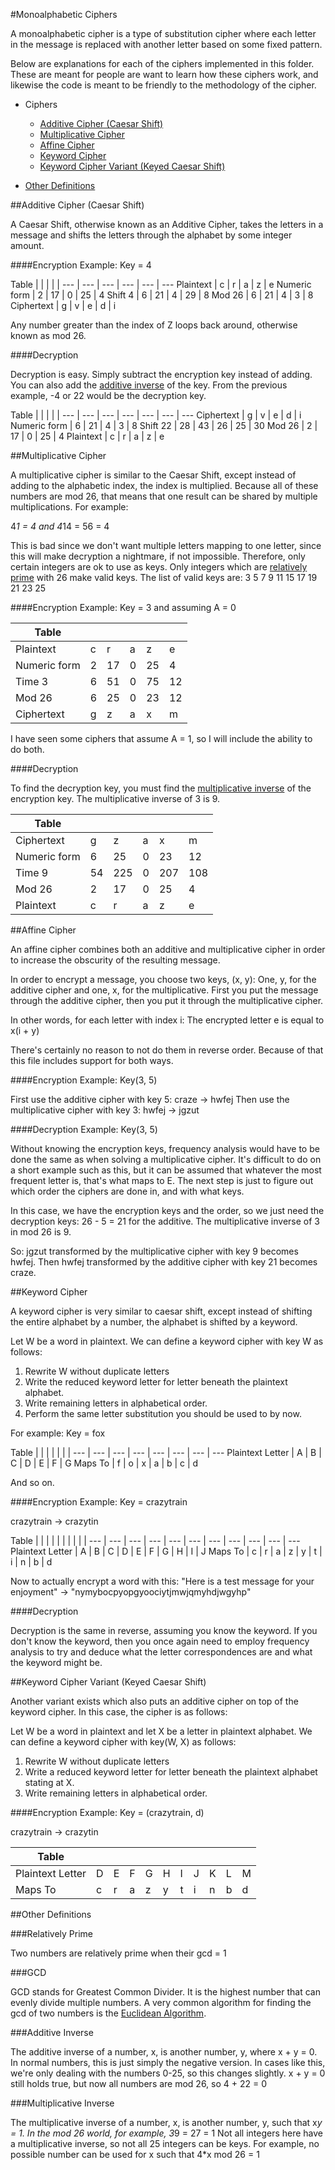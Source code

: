 #Monoalphabetic Ciphers

A monoalphabetic cipher is a type of substitution cipher where each letter in the message is replaced with another letter based on some fixed pattern.

Below are explanations for each of the ciphers implemented in this folder.  These are meant for people are want to learn how these ciphers work, and likewise the code is meant to be friendly to the methodology of the cipher.

* Ciphers
   * [Additive Cipher (Caesar Shift)](https://github.com/MovieStiles/Cryptography/tree/master/Monoalphabetic#caesar-shift)
   * [Multiplicative Cipher](https://github.com/MovieStiles/Cryptography/tree/master/Monoalphabetic#multiplicative-cipher)
   * [Affine Cipher](https://github.com/MovieStiles/Cryptography/tree/master/Monoalphabetic#affine-cipher)
   * [Keyword Cipher](https://github.com/MovieStiles/Cryptography/tree/master/Monoalphabetic#keyword-cipher)
   * [Keyword Cipher Variant (Keyed Caesar Shift)](https://github.com/MovieStiles/Cryptography/tree/master/Monoalphabetic#keyword-cipher-variant-keyed-caesar-shift)

* [Other Definitions](https://github.com/MovieStiles/Cryptography/tree/master/Monoalphabetic#other-definitions)

##Additive Cipher (Caesar Shift)

A Caesar Shift, otherwise known as an Additive Cipher, takes the letters in a message and shifts the letters through the alphabet by some integer amount.

####Encryption Example: Key = 4

Table | | | | |
--- | --- | --- | --- | --- | ---
Plaintext | c | r | a | z | e
Numeric form | 2 | 17 | 0 | 25 | 4
Shift 4 | 6 | 21 | 4 | 29 | 8
Mod 26 | 6 | 21 | 4 | 3 | 8
Ciphertext | g | v | e | d | i

Any number greater than the index of Z loops back around, otherwise known as mod 26.

####Decryption

Decryption is easy.  Simply subtract the encryption key instead of adding. You can also add the [additive inverse](https://github.com/MovieStiles/Cryptography/tree/master/Monoalphabetic#additive-inverse) of the key.
From the previous example, -4 or 22 would be the decryption key.

Table | | | | |
--- | --- | --- | --- | --- | --- | ---
Ciphertext | g | v | e | d | i
Numeric form | 6 | 21 | 4 | 3 | 8
Shift 22 | 28 | 43 | 26 | 25 | 30
Mod 26 | 2 | 17 | 0 | 25 | 4
Plaintext | c | r | a | z | e

##Multiplicative Cipher

A multiplicative cipher is similar to the Caesar Shift, except instead of adding to the alphabetic index, the index is multiplied.
Because all of these numbers are mod 26, that means that one result can be shared by multiple multiplications.  For example:

4*1 = 4 and 4*14 = 56 = 4

This is bad since we don't want multiple letters mapping to one letter, since this will make decryption a nightmare, if not impossible.
Therefore, only certain integers are ok to use as keys.  Only integers which are [relatively prime](https://github.com/MovieStiles/Cryptography/tree/master/Monoalphabetic#relatively-prime) with 26 make valid keys.  The list of valid keys are: 3 5 7 9 11 15 17 19 21 23 25

####Encryption Example: Key = 3 and assuming A = 0

Table | | | | | |
--- | --- | --- | --- | --- | ---
Plaintext | c | r | a | z | e
Numeric form | 2 | 17 | 0 | 25 | 4
Time 3 | 6 | 51 | 0 | 75 | 12
Mod 26 | 6 | 25 | 0 | 23 | 12
Ciphertext | g | z | a | x | m

I have seen some ciphers that assume A = 1, so I will include the ability to do both.

####Decryption

To find the decryption key, you must find the [multiplicative inverse](https://github.com/MovieStiles/Cryptography/tree/master/Monoalphabetic#multiplicative-inverse) of the encryption key. The multiplicative inverse of 3 is 9.

Table | | | | | |
--- | --- | --- | --- | --- | ---
Ciphertext | g | z | a | x | m
Numeric form | 6 | 25 | 0 | 23 | 12
Time 9 | 54 | 225 | 0 | 207 | 108
Mod 26 | 2 | 17 | 0 | 25 | 4
Plaintext | c | r | a | z | e

##Affine Cipher

An affine cipher combines both an additive and multiplicative cipher in order to increase the obscurity of the resulting message.

In order to encrypt a message, you choose two keys, (x, y):  One, y, for the additive cipher and one, x, for the multiplicative.
First you put the message through the additive cipher, then you put it through the multiplicative cipher.

In other words, for each letter with index i:
The encrypted letter e is equal to x(i + y)

There's certainly no reason to not do them in reverse order. Because of that this file includes support for both ways.

####Encryption Example: Key(3, 5)

First use the additive cipher with key 5: craze -> hwfej
Then use the multiplicative cipher with key 3: hwfej -> jgzut

####Decryption Example: Key(3, 5)

Without knowing the encryption keys, frequency analysis would have to be done the same as when solving a multiplicative cipher.
It's difficult to do on a short example such as this, but it can be assumed that whatever the most frequent letter is, that's what maps to E.
The next step is just to figure out which order the ciphers are done in, and with what keys.

In this case, we have the encryption keys and the order, so we just need the decryption keys:  26 - 5 = 21 for the additive.  The multiplicative inverse of 3 in mod 26 is 9.

So: jgzut transformed by the multiplicative cipher with key 9 becomes hwfej.
Then hwfej transformed by the additive cipher with key 21 becomes craze.

##Keyword Cipher

A keyword cipher is very similar to caesar shift, except instead of shifting the entire alphabet by a number, the alphabet is shifted by a keyword.

Let W be a word in plaintext.
We can define a keyword cipher with key W as follows:

1. Rewrite W without duplicate letters
2. Write the reduced keyword letter for letter beneath the plaintext alphabet.
3. Write remaining letters in alphabetical order.
4. Perform the same letter substitution you should be used to by now.

For example: Key = fox

Table | | | | | | |
--- | --- | --- | --- | --- | --- | --- | ---
Plaintext Letter | A | B | C | D | E | F | G
Maps To | f | o | x | a | b | c | d

And so on.

####Encryption Example: Key = crazytrain

crazytrain -> crazytin

Table | | | | | | | | | |
--- | --- | --- | --- | --- | --- | --- | --- | --- | --- | ---
Plaintext Letter | A | B | C | D | E | F | G | H | I | J
Maps To | c | r | a | z | y | t | i | n | b | d

Now to actually encrypt a word with this:
"Here is a test message for your enjoyment" -> "nymybocpyopgyoociytjmwjqmyhdjwgyhp"

####Decryption

Decryption is the same in reverse, assuming you know the keyword.  If you don't know the keyword, then you once again need to employ frequency analysis to try and deduce what the letter correspondences are and what the keyword might be.

##Keyword Cipher Variant (Keyed Caesar Shift)

Another variant exists which also puts an additive cipher on top of the keyword cipher.
In this case, the cipher is as follows:

Let W be a word in plaintext and let X be a letter in plaintext alphabet.
We can define a keyword cipher with key(W, X) as follows:

1. Rewrite W without duplicate letters
2. Write a reduced keyword letter for letter beneath the plaintext alphabet stating at X.
3. Write remaining letters in alphabetical order.

####Encryption Example: Key = (crazytrain, d)

crazytrain -> crazytin

| Table | | | | | | | | | | |
| --- | --- | --- | --- | --- | --- | --- | --- | --- | --- | --- |
| Plaintext Letter | D | E | F | G | H | I | J | K | L | M |
| Maps To | c | r | a | z | y | t | i | n | b | d |

##Other Definitions

###Relatively Prime

Two numbers are relatively prime when their gcd = 1

###GCD

GCD stands for Greatest Common Divider.  It is the highest number that can evenly divide multiple numbers.  A very common algorithm for finding the gcd of two numbers is the [Euclidean Algorithm](http://simple.wikipedia.org/wiki/Euclidean_algorithm).

###Additive Inverse

The additive inverse of a number, x, is another number, y, where x + y = 0.  In normal numbers, this is just simply the negative version.  In cases like this, we're only dealing with the numbers 0-25, so this changes slightly.
x + y = 0 still holds true, but now all numbers are mod 26, so 4 + 22 = 0

###Multiplicative Inverse

The multiplicative inverse of a number, x, is another number, y, such that x*y = 1.  In the mod 26 world, for example, 3*9 = 27 = 1
Not all integers here have a multiplicative inverse, so not all 25 integers can be keys. For example, no possible number can be used for x such that 4*x mod 26 = 1
